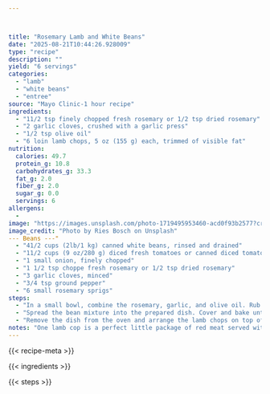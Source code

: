 ```yaml
---



title: "Rosemary Lamb and White Beans"
date: "2025-08-21T10:44:26.928009"
type: "recipe"
description: ""
yield: "6 servings"
categories:
  - "lamb"
  - "white beans"
  - "entree"
source: "Mayo Clinic-1 hour recipe"
ingredients:
  - "11/2 tsp finely chopped fresh rosemary or 1/2 tsp dried rosemary"
  - "2 garlic cloves, crushed with a garlic press"
  - "1/2 tsp olive oil"
  - "6 loin lamb chops, 5 oz (155 g) each, trimmed of visible fat"
nutrition:
  calories: 49.7
  protein_g: 10.8
  carbohydrates_g: 33.3
  fat_g: 2.0
  fiber_g: 2.0
  sugar_g: 0.0
  servings: 6
allergens:
  -
image: "https://images.unsplash.com/photo-1719495953460-acd0f93b2577?crop=entropy&cs=tinysrgb&fit=max&fm=jpg&ixid=M3w3OTQ5MzV8MHwxfHNlYXJjaHwxfHxyb3NlbWFyeSUyMGxhbWIlMjBhbmQlMjB3aGl0ZSUyMGJlYW5zJTIwZm9vZCUyMGxhbWJ8ZW58MXwwfHx8MTc1NTgwNDU1N3ww&ixlib=rb-4.1.0&q=80&w=1080"
image_credit: "Photo by Ries Bosch on Unsplash"
--- Beans ---"
  - "41/2 cups (2lb/1 kg) canned white beans, rinsed and drained"
  - "11/2 cups (9 oz/280 g) diced fresh tomatoes or canned diced tomatoes, drained"
  - "1 small onion, finely chopped"
  - "1 1/2 tsp choppe fresh rosemary or 1/2 tsp dried rosemary"
  - "3 garlic cloves, minced"
  - "3/4 tsp ground pepper"
  - "6 small rosemary sprigs"
steps:
  - "In a small bowl, combine the rosemary, garlic, and olive oil. Rub the mixture evenly into both sides of lamb chops. Cover and marinate at room temperature for 30 minutes. For the beans, preheat an oven to 425 degrees (220 Celsius). Coat a 2-qt (2-1) shallow baking dish with nonstick cooking spray. In a large bowl, combine the beans, tomatoes, onion, parsley, rosemary, garlic and pepper."
  - "Spread the bean mixture into the prepared dish. Cover and bake until heated through, about 15 minutes. Meanwhile, preheat a broiler (griller). Arrange lamb chops on a broiler pan and place the pan 4 inches (10 cm) from the heat. Broil, turning once, until lightly browned on both sides, 6-7 minutes total."
  - "Remove the dish from the oven and arrange the lamb chops on top of the beans, pressing down gently. Return to the oven and cook, uncovered, until the beans are lightly browned on top and the cops are fully cooked, about 10 minutes. To serve, divide the beans and lamb chops among individual plates. Garnish the rosemary sprigs."
notes: "One lamb cop is a perfect little package of red meat served with well-seasoned white beans in a robust and satisfying entrée. To round out the meal, serve a green vegetable side. *Do NOT overcook the lamb; it can and should be enjoyed rare. No blood means tough, tasteless meat."
---
```


{{< recipe-meta >}}

{{< ingredients >}}

{{< steps >}}
